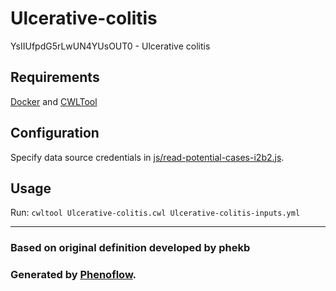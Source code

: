 # Ulcerative-colitis

YsIIUfpdG5rLwUN4YUsOUT0 - Ulcerative colitis

## Requirements

[Docker](https://docs.docker.com/install/) and [CWLTool](https://github.com/common-workflow-language/cwltool#install)

## Configuration

Specify data source credentials in [js/read-potential-cases-i2b2.js](js/read-potential-cases-i2b2.js).

## Usage

Run: `cwltool Ulcerative-colitis.cwl Ulcerative-colitis-inputs.yml`

***

### Based on original definition developed by phekb
### Generated by [Phenoflow](https://kclhi.org/phenoflow).
